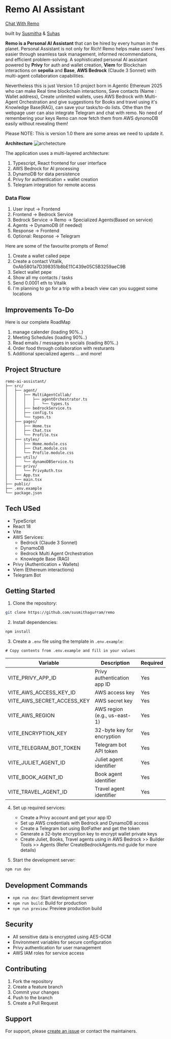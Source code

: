 # Remo AI Assistant
[Chat With Remo](https://remo.gg/) 

built by [Susmitha](https://susmitha.xyz/) & [Suhas](https://suhas.gg/) 

**Remo is a Personal AI Assistant** that can be hired by every human in the planet. Personal Assistant is not only for Rich! Remo helps make users' lives easier through seamless task management, informed recommendations, and efficient problem-solving. A sophisticated personal AI assistant powered by **Privy** for auth and wallet creation, **Viem** for Blockchain interactions on **sepolia** and **Base**, **AWS Bedrock** (Claude 3 Sonnet) with multi-agent collaboration capabilities. 

Nevertheless this is just Version 1.0 project born in Agentic Ethereum 2025 who can make Real time blockchain interactions, Save contacts (Name : Wallet address), Create unlimited wallets, uses AWS Bedrock with Multi-Agent Orchestration and give suggestions for Books and travel using it's Knowledge Base(RAG), can save your tasks/to-do lists. Othe than the webpage user can also integrate Telegram and chat with remo. No need of remembering your keys Remo can now fetch them from AWS dynomoDB easily without revealing them!

Please NOTE: This is version 1.0 there are some areas we need to update it.

**Architecture**
![archetecture](https://github.com/user-attachments/assets/d509ca43-b442-4ebf-9259-2ae7bd3603a8)

The application uses a multi-layered architecture:
1. Typescript, React frontend for user interface
2. AWS Bedrock for AI processing
3. DynamoDB for data persistence
4. Privy for authentication + wallet creation
5. Telegram integration for remote access

### Data Flow
1. User input → Frontend
2. Frontend → Bedrock Service
3. Bedrock Service → Remo → Specialized Agents(Based on service)
4. Agents → DynamoDB (if needed)
5. Response → Frontend
6. Optional: Response → Telegram

Here are some of the favourite prompts of Remo!

1. Create a wallet called pepe
2. Create a contact Vitalik, 0xAb5801a7D398351b8bE11C439e05C5B3259aeC9B
3. Select wallet pepe
4. Show all my contacts / tasks
5. Send 0.0001 eth to Vitalik
6. I'm planning to go for a trip with a beach view can you suggest some locations

## Improvements To-Do
Here is our complete RoadMap
1. manage calender (loading 90%..)
2. Meeting Schedules (loading 90%..)
3. Read emails / messages in socials (loading 80%..)
4. Order food through collaboration with resturants
5. Additional specialized agents 
... and more!

## Project Structure
```
remo-ai-assistant/
├── src/
│   ├── agent/
│   │   ├── MultiAgentCollab/
│   │   │   ├── agentOrchestrator.ts
│   │   │   │   └── types.ts
│   │   ├── bedrockService.ts
│   │   ├── config.ts
│   │   └── types.ts
│   ├── pages/
│   │   ├── Home.tsx
│   │   ├── Chat.tsx
│   │   └── Profile.tsx
│   ├── styles/
│   │   ├── Home.module.css
│   │   ├── Chat.module.css
│   │   └── Profile.module.css
│   ├── utils/
│   │   └── dynamoDBService.ts
│   ├── privy/
│   │   └── PrivyAuth.tsx
│   ├── App.tsx
│   └── main.tsx
├── public/
├── .env.example
└── package.json
```

## Tech USed

- TypeScript
- React 18
- Vite
- AWS Services:
  - Bedrock (Claude 3 Sonnet)
  - DynamoDB
  - Bedrock Multi Agent Orchestration
  - Knowlegde Base (RAG)
- Privy (Authentication + Wallets)
- Viem (Ethereum interactions)
- Telegram Bot

## Getting Started

1. Clone the repository:
```bash
git clone https://github.com/susmithagurram/remo
```

2. Install dependencies:
```bash
npm install
```

3. Create a `.env` file using the template in `.env.example`:
```env
# Copy contents from .env.example and fill in your values
```
| Variable | Description | Required |
|----------|-------------|----------|
| VITE_PRIVY_APP_ID | Privy authentication app ID | Yes |
| VITE_AWS_ACCESS_KEY_ID | AWS access key | Yes |
| VITE_AWS_SECRET_ACCESS_KEY | AWS secret key | Yes |
| VITE_AWS_REGION | AWS region (e.g., us-east-1) | Yes |
| VITE_ENCRYPTION_KEY | 32-byte key for encryption | Yes |
| VITE_TELEGRAM_BOT_TOKEN | Telegram bot API token | Yes |
| VITE_JULIET_AGENT_ID | Juliet agent identifier | Yes |
| VITE_BOOK_AGENT_ID | Book agent identifier | Yes |
| VITE_TRAVEL_AGENT_ID | Travel agent identifier | Yes |

4. Set up required services:
   - Create a Privy account and get your app ID
   - Set up AWS credentials with Bedrock and DynamoDB access
   - Create a Telegram bot using BotFather and get the token
   - Generate a 32-byte encryption key to encrypt wallet private keys
   - Create Juliet, Books, Travel agents using in AWS Bedrock >> Builder Tools >> Agents (Refer CreateBedrockAgents.md guide for more details)

5. Start the development server:
```bash
npm run dev
```

## Development Commands

- `npm run dev`: Start development server
- `npm run build`: Build for production
- `npm run preview`: Preview production build

## Security

- All sensitive data is encrypted using AES-GCM
- Environment variables for secure configuration
- Privy authentication for user management
- AWS IAM roles for service access

## Contributing

1. Fork the repository
2. Create a feature branch
3. Commit your changes
4. Push to the branch
5. Create a Pull Request

## Support

For support, please [create an issue](https://github.com/susmithagurram/remo/issues) or contact the maintainers.
